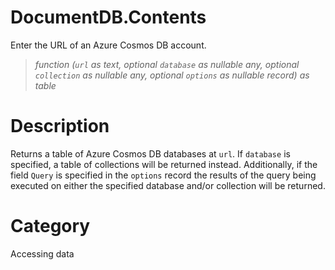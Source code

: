 # DocumentDB.Contents
Enter the URL of an Azure Cosmos DB account.
> _function (<code>url</code> as text, optional <code>database</code> as nullable any, optional <code>collection</code> as nullable any, optional <code>options</code> as nullable record) as table_

# Description 
Returns a table of Azure Cosmos DB databases at <code>url</code>. If <code>database</code> is specified, a table of collections will be returned instead. Additionally, if the field <code>Query</code> is specified in the <code>options</code> record the results of the query being executed on either the specified database and/or collection will be returned.
# Category 
Accessing data
